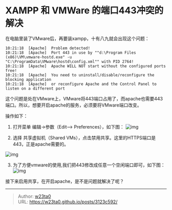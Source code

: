 # XAMPP 和 VMWare 的端口443冲突的解决


在电脑里装了VMware后，再要装xampp，十有八九就会出现这个问题：

	10:21:18  [Apache]  Problem detected!
	10:21:18  [Apache]  Port 443 in use by ""d:\Program Files (x86)\VM\vmware-hostd.exe" -u "C:\ProgramData\VMware\hostd\config.xml"" with PID 2764!
	10:21:18  [Apache]  Apache WILL NOT start without the configured ports free!
	10:21:18  [Apache]  You need to uninstall/disable/reconfigure the blocking application
	10:21:18  [Apache]  or reconfigure Apache and the Control Panel to listen on a different port

这个问题是处在VMware上，VMware将443端口占用了，而apache也需要443端口。所以，想要开启apache的服务，必须要将VMware端口改变。


操作如下：

1. 打开菜单 编辑→参数（Edit–> Preferences），如下图：
 ![img](https://w23ta0-blog.oss-cn-hongkong.aliyuncs.com/blog/20190703175424323.png)

2. 选择 共享虚拟机（Shared VMs），点击禁用共享。这里的HTTPS端口是443，正是apache需要的。

![img](https://w23ta0-blog.oss-cn-hongkong.aliyuncs.com/blog/20190703175632666.png)

3. 为了方便vmware的使用,我们把443修改成任意一个空闲端口即可，如下图：
  ![img](https://w23ta0-blog.oss-cn-hongkong.aliyuncs.com/blog/20190703175945266.png)

接下来启用共享，在开启apache，是不是问题就解决了呢？


---

> Author: [w23ta0](https://github.com/w23ta0)  
> URL: https://w23ta0.github.io/posts/3123c592/  

